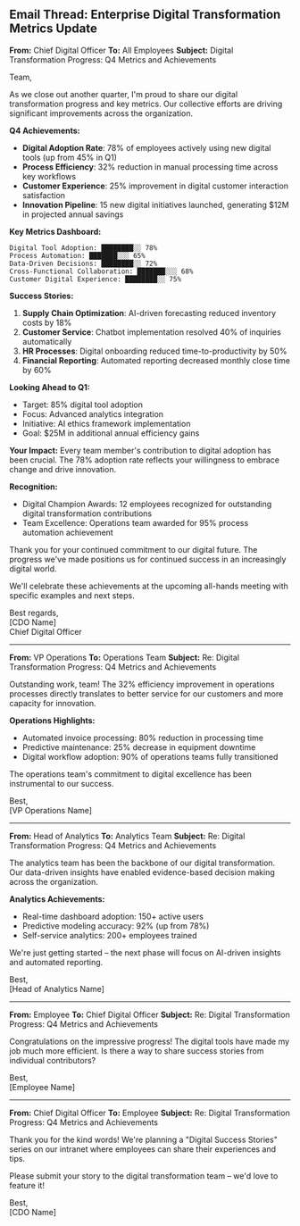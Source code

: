 ## Email Thread: Enterprise Digital Transformation Metrics Update

**From:** Chief Digital Officer
**To:** All Employees
**Subject:** Digital Transformation Progress: Q4 Metrics and Achievements

Team,

As we close out another quarter, I'm proud to share our digital transformation progress and key metrics. Our collective efforts are driving significant improvements across the organization.

**Q4 Achievements:**
- **Digital Adoption Rate**: 78% of employees actively using new digital tools (up from 45% in Q1)
- **Process Efficiency**: 32% reduction in manual processing time across key workflows
- **Customer Experience**: 25% improvement in digital customer interaction satisfaction
- **Innovation Pipeline**: 15 new digital initiatives launched, generating $12M in projected annual savings

**Key Metrics Dashboard:**
```
Digital Tool Adoption: ████████░░ 78%
Process Automation: ███████░░░ 65%
Data-Driven Decisions: ████████░░ 72%
Cross-Functional Collaboration: ███████░░░ 68%
Customer Digital Experience: ████████░░ 75%
```

**Success Stories:**
1. **Supply Chain Optimization**: AI-driven forecasting reduced inventory costs by 18%
2. **Customer Service**: Chatbot implementation resolved 40% of inquiries automatically
3. **HR Processes**: Digital onboarding reduced time-to-productivity by 50%
4. **Financial Reporting**: Automated reporting decreased monthly close time by 60%

**Looking Ahead to Q1:**
- Target: 85% digital tool adoption
- Focus: Advanced analytics integration
- Initiative: AI ethics framework implementation
- Goal: $25M in additional annual efficiency gains

**Your Impact:**
Every team member's contribution to digital adoption has been crucial. The 78% adoption rate reflects your willingness to embrace change and drive innovation.

**Recognition:**
- Digital Champion Awards: 12 employees recognized for outstanding digital transformation contributions
- Team Excellence: Operations team awarded for 95% process automation achievement

Thank you for your continued commitment to our digital future. The progress we've made positions us for continued success in an increasingly digital world.

We'll celebrate these achievements at the upcoming all-hands meeting with specific examples and next steps.

Best regards,  
[CDO Name]  
Chief Digital Officer

---

**From:** VP Operations
**To:** Operations Team
**Subject:** Re: Digital Transformation Progress: Q4 Metrics and Achievements

Outstanding work, team! The 32% efficiency improvement in operations processes directly translates to better service for our customers and more capacity for innovation.

**Operations Highlights:**
- Automated invoice processing: 80% reduction in processing time
- Predictive maintenance: 25% decrease in equipment downtime
- Digital workflow adoption: 90% of operations teams fully transitioned

The operations team's commitment to digital excellence has been instrumental to our success.

Best,  
[VP Operations Name]

---

**From:** Head of Analytics
**To:** Analytics Team
**Subject:** Re: Digital Transformation Progress: Q4 Metrics and Achievements

The analytics team has been the backbone of our digital transformation. Our data-driven insights have enabled evidence-based decision making across the organization.

**Analytics Achievements:**
- Real-time dashboard adoption: 150+ active users
- Predictive modeling accuracy: 92% (up from 78%)
- Self-service analytics: 200+ employees trained

We're just getting started – the next phase will focus on AI-driven insights and automated reporting.

Best,  
[Head of Analytics Name]

---

**From:** Employee
**To:** Chief Digital Officer
**Subject:** Re: Digital Transformation Progress: Q4 Metrics and Achievements

Congratulations on the impressive progress! The digital tools have made my job much more efficient. Is there a way to share success stories from individual contributors?

Best,  
[Employee Name]

---

**From:** Chief Digital Officer
**To:** Employee
**Subject:** Re: Digital Transformation Progress: Q4 Metrics and Achievements

Thank you for the kind words! We're planning a "Digital Success Stories" series on our intranet where employees can share their experiences and tips.

Please submit your story to the digital transformation team – we'd love to feature it!

Best,  
[CDO Name]